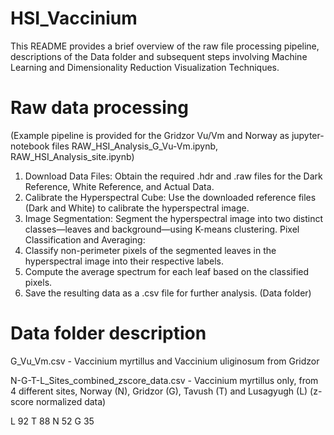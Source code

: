 # HSI_Vaccinium
This README provides a brief overview of the raw file processing pipeline, descriptions of the Data folder and subsequent steps involving Machine Learning and Dimensionality Reduction Visualization Techniques.

# Raw data processing
(Example pipeline is provided for the Gridzor Vu/Vm and Norway as  jupyter-notebook files RAW_HSI_Analysis_G_Vu-Vm.ipynb, RAW_HSI_Analysis_site.ipynb)

1. Download Data Files: Obtain the required .hdr and .raw files for the Dark Reference, White Reference, and Actual Data.
2. Calibrate the Hyperspectral Cube: Use the downloaded reference files (Dark and White) to calibrate the hyperspectral image.
3. Image Segmentation: Segment the hyperspectral image into two distinct classes—leaves and background—using K-means clustering.
Pixel Classification and Averaging:
4. Classify non-perimeter pixels of the segmented leaves in the hyperspectral image into their respective labels.
5. Compute the average spectrum for each leaf based on the classified pixels.
6. Save the resulting data as a .csv file for further analysis. (Data folder)


# Data folder description
G_Vu_Vm.csv - Vaccinium myrtillus and Vaccinium uliginosum from Gridzor

N-G-T-L_Sites_combined_zscore_data.csv - Vaccinium myrtillus only, from 4 different sites,  Norway (N), Gridzor (G), Tavush (T) and Lusagyugh (L) (z-score normalized data)

L    92
T    88
N    52
G    35



